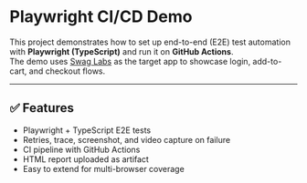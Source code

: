 # Playwright CI/CD Demo

This project demonstrates how to set up end-to-end (E2E) test automation with **Playwright (TypeScript)** and run it on **GitHub Actions**.  
The demo uses [Swag Labs](https://www.saucedemo.com/) as the target app to showcase login, add-to-cart, and checkout flows.

---

## ✅ Features

- Playwright + TypeScript E2E tests
- Retries, trace, screenshot, and video capture on failure
- CI pipeline with GitHub Actions
- HTML report uploaded as artifact
- Easy to extend for multi-browser coverage
